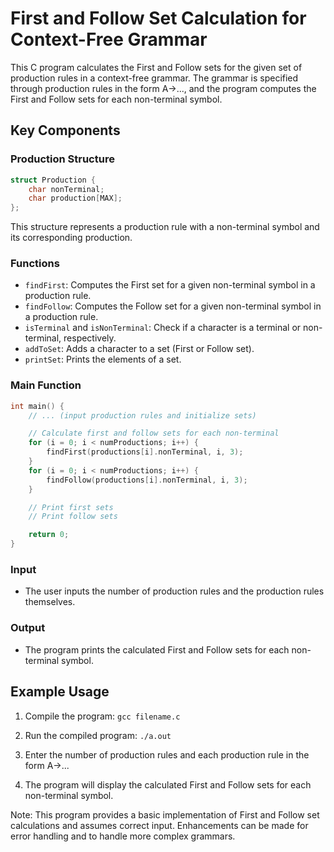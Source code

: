 # First and Follow Set Calculation for Context-Free Grammar

This C program calculates the First and Follow sets for the given set of production rules in a context-free grammar. The grammar is specified through production rules in the form A->..., and the program computes the First and Follow sets for each non-terminal symbol.

## Key Components

### Production Structure
```c
struct Production {
    char nonTerminal;
    char production[MAX];
};
```
This structure represents a production rule with a non-terminal symbol and its corresponding production.

### Functions
- `findFirst`: Computes the First set for a given non-terminal symbol in a production rule.
- `findFollow`: Computes the Follow set for a given non-terminal symbol in a production rule.
- `isTerminal` and `isNonTerminal`: Check if a character is a terminal or non-terminal, respectively.
- `addToSet`: Adds a character to a set (First or Follow set).
- `printSet`: Prints the elements of a set.

### Main Function
```c
int main() {
    // ... (input production rules and initialize sets)

    // Calculate first and follow sets for each non-terminal
    for (i = 0; i < numProductions; i++) {
        findFirst(productions[i].nonTerminal, i, 3);
    }
    for (i = 0; i < numProductions; i++) {
        findFollow(productions[i].nonTerminal, i, 3);
    }

    // Print first sets
    // Print follow sets

    return 0;
}
```

### Input
- The user inputs the number of production rules and the production rules themselves.

### Output
- The program prints the calculated First and Follow sets for each non-terminal symbol.

## Example Usage
1. Compile the program: `gcc filename.c`
2. Run the compiled program: `./a.out`

3. Enter the number of production rules and each production rule in the form A->...
4. The program will display the calculated First and Follow sets for each non-terminal symbol.

Note: This program provides a basic implementation of First and Follow set calculations and assumes correct input. Enhancements can be made for error handling and to handle more complex grammars.